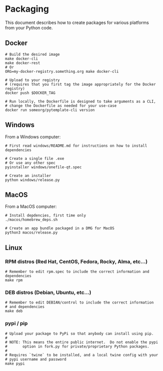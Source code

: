 # Packaging
This document describes how to create packages for various platforms from
your Python code.

## Docker
```
# Build the desired image
make docker-cli
make docker-rest
# Or
ORG=my-docker-registry.something.org make docker-cli

# Upload to your registry
# (requires that you first tag the image appropriately for the Docker registry)
docker push $DOCKER_TAG

# Run locally, the Dockerfile is designed to take arguments as a CLI,
# change the Dockerfile as needed for your use-case
docker run someorg/pytemplate-cli version
```

## Windows
From a Windows computer:
```
# First read windows/README.md for instructions on how to install dependencies

# Create a single file .exe
# Or use any other spec
pyinstaller windows/onefile-qt.spec

# Create an installer
python windows/release.py
```

## MacOS
From a MacOS computer:
```
# Install depdencies, first time only
./macos/homebrew_deps.sh

# Create an app bundle packaged in a DMG for MacOS
python3 macos/release.py
```

## Linux
### RPM distros (Red Hat, CentOS, Fedora, Rocky, Alma, etc...)
```
# Remember to edit rpm.spec to include the correct information and dependencies
make rpm
```

### DEB distros (Debian, Ubuntu, etc...)
```
# Remember to edit DEBIAN/control to include the correct information
# and dependencies
make deb
```

### pypi / pip
```
# Upload your package to PyPi so that anybody can install using pip.
#
# NOTE: This means the entire public internet.  Do not enable the pypi
#       option in fork.py for private/proprietary Python packages.
#
# Requires `twine` to be installed, and a local twine config with your
# pypi username and password
make pypi
```

